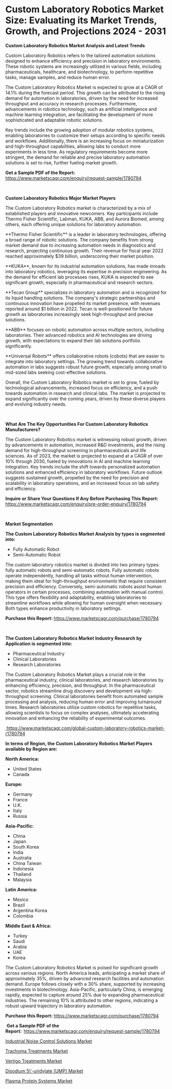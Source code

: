 <p><h1>Custom Laboratory Robotics Market Size: Evaluating its Market Trends, Growth, and Projections 2024 - 2031</h1></p><p><strong>Custom Laboratory Robotics Market Analysis and Latest Trends</strong></p>
<p><p>Custom Laboratory Robotics refers to the tailored automation solutions designed to enhance efficiency and precision in laboratory environments. These robotic systems are increasingly utilized in various fields, including pharmaceuticals, healthcare, and biotechnology, to perform repetitive tasks, manage samples, and reduce human error.</p><p>The Custom Laboratory Robotics Market is expected to grow at a CAGR of 14.1% during the forecast period. This growth can be attributed to the rising demand for automation in laboratories, driven by the need for increased throughput and accuracy in research processes. Furthermore, advancements in robotics technology, such as artificial intelligence and machine learning integration, are facilitating the development of more sophisticated and adaptable robotic solutions.</p><p>Key trends include the growing adoption of modular robotics systems, enabling laboratories to customize their setups according to specific needs and workflows. Additionally, there is an increasing focus on miniaturization and high-throughput capabilities, allowing labs to conduct more experiments in less time. As regulatory requirements become more stringent, the demand for reliable and precise laboratory automation solutions is set to rise, further fueling market growth.</p></p>
<p><strong>Get a Sample PDF of the Report:&nbsp;</strong> <a href="https://www.marketscagr.com/enquiry/request-sample/1780794?utm_campaign=1920&utm_medium=2&utm_source=Github&utm_content=ia&utm_term=20122024&utm_id=custom-laboratory-robotics">https://www.marketscagr.com/enquiry/request-sample/1780794</a></p>
<p>&nbsp;</p>
<p><strong>Custom Laboratory Robotics Major Market Players</strong></p>
<p><p>The Custom Laboratory Robotics market is characterized by a mix of established players and innovative newcomers. Key participants include Thermo Fisher Scientific, Labman, KUKA, ABB, and Aurora Biomed, among others, each offering unique solutions for laboratory automation.</p><p>**Thermo Fisher Scientific** is a leader in laboratory technologies, offering a broad range of robotic solutions. The company benefits from strong market demand due to increasing automation needs in diagnostics and research, projecting continuous growth. Their revenue for fiscal year 2022 reached approximately $39 billion, underscoring their market position.</p><p>**KUKA**, known for its industrial automation solutions, has made inroads into laboratory robotics, leveraging its expertise in precision engineering. As the demand for efficient lab processes rises, KUKA is expected to see significant growth, especially in pharmaceutical and research sectors.</p><p>**Tecan Group** specializes in laboratory automation and is recognized for its liquid handling solutions. The company's strategic partnerships and continuous innovation have propelled its market presence, with revenues reported around $1 billion in 2022. Tecan is well-positioned for future growth as laboratories increasingly seek high-throughput and precise solutions.</p><p>**ABB** focuses on robotic automation across multiple sectors, including laboratories. Their advanced robotics and AI technologies are driving growth, with expectations to expand their lab solutions portfolio significantly.</p><p>**Universal Robots** offers collaborative robots (cobots) that are easier to integrate into laboratory settings. The growing trend towards collaborative automation in labs suggests robust future growth, especially among small to mid-sized labs seeking cost-effective solutions.</p><p>Overall, the Custom Laboratory Robotics market is set to grow, fueled by technological advancements, increased focus on efficiency, and a push towards automation in research and clinical labs. The market is projected to expand significantly over the coming years, driven by these diverse players and evolving industry needs.</p></p>
<p>&nbsp;</p>
<p><strong>What Are The Key Opportunities For Custom Laboratory Robotics Manufacturers?</strong></p>
<p><p>The Custom Laboratory Robotics market is witnessing robust growth, driven by advancements in automation, increased R&D investments, and the rising demand for high-throughput screening in pharmaceuticals and life sciences. As of 2023, the market is projected to expand at a CAGR of over 10% through 2030, fueled by innovations in AI and machine learning integration. Key trends include the shift towards personalized automation solutions and enhanced efficiency in laboratory workflows. Future outlook suggests sustained growth, propelled by the need for precision and scalability in laboratory operations, and an increased focus on lab safety and efficiency.</p></p>
<p><strong>Inquire or Share Your Questions If Any Before Purchasing This Report:</strong> <a href="https://www.marketscagr.com/enquiry/pre-order-enquiry/1780794?utm_campaign=1920&utm_medium=2&utm_source=Github&utm_content=ia&utm_term=20122024&utm_id=custom-laboratory-robotics">https://www.marketscagr.com/enquiry/pre-order-enquiry/1780794</a></p>
<p>&nbsp;</p>
<p><strong>Market Segmentation</strong></p>
<p><strong>The Custom Laboratory Robotics Market Analysis by types is segmented into:</strong></p>
<p><ul><li>Fully Automatic Robot</li><li>Semi-Automatic Robot</li></ul></p>
<p><p>The custom laboratory robotics market is divided into two primary types: fully automatic robots and semi-automatic robots. Fully automatic robots operate independently, handling all tasks without human intervention, making them ideal for high-throughput environments that require consistent precision and efficiency. Conversely, semi-automatic robots assist human operators in certain processes, combining automation with manual control. This type offers flexibility and adaptability, enabling laboratories to streamline workflows while allowing for human oversight when necessary. Both types enhance productivity in laboratory settings.</p></p>
<p><strong>Purchase this Report:&nbsp;</strong><a href="https://www.marketscagr.com/purchase/1780794?utm_campaign=1920&utm_medium=2&utm_source=Github&utm_content=ia&utm_term=20122024&utm_id=custom-laboratory-robotics">https://www.marketscagr.com/purchase/1780794</a></p>
<p>&nbsp;</p>
<p><strong>The Custom Laboratory Robotics Market Industry Research by Application is segmented into:</strong></p>
<p><ul><li>Pharmaceutical Industry</li><li>Clinical Laboratories</li><li>Research Laboratories</li></ul></p>
<p><p>The Custom Laboratory Robotics Market plays a crucial role in the pharmaceutical industry, clinical laboratories, and research laboratories by enhancing efficiency, precision, and throughput. In the pharmaceutical sector, robotics streamline drug discovery and development via high-throughput screening. Clinical laboratories benefit from automated sample processing and analysis, reducing human error and improving turnaround times. Research laboratories utilize custom robotics for repetitive tasks, allowing scientists to focus on complex analyses, ultimately accelerating innovation and enhancing the reliability of experimental outcomes.</p></p>
<p><a href="https://www.marketscagr.com/global-custom-laboratory-robotics-market-r1780794?utm_campaign=1920&utm_medium=2&utm_source=Github&utm_content=ia&utm_term=20122024&utm_id=custom-laboratory-robotics">&nbsp;https://www.marketscagr.com/global-custom-laboratory-robotics-market-r1780794</a></p>
<p><strong>In terms of Region, the Custom Laboratory Robotics Market Players available by Region are:</strong></p>
<p>
    <p> <strong> North America: </strong>
        <ul>
            <li>United States</li>
            <li>Canada</li>
        </ul>
        </p> 
    <p> <strong> Europe: </strong>
        <ul>
            <li>Germany</li>
            <li>France</li>
            <li>U.K.</li>
            <li>Italy</li>
            <li>Russia</li>
        </ul>
        </p> 
    <p> <strong> Asia-Pacific: </strong>
        <ul>
            <li>China</li>
            <li>Japan</li>
            <li>South Korea</li>
            <li>India</li>
            <li>Australia</li>
            <li>China Taiwan</li>
            <li>Indonesia</li>
            <li>Thailand</li>
            <li>Malaysia</li>
        </ul>
        </p> 
    <p> <strong> Latin America: </strong>
        <ul>
            <li>Mexico</li>
            <li>Brazil</li>
            <li>Argentina Korea</li>
            <li>Colombia</li>
        </ul>
        </p> 
    <p> <strong> Middle East & Africa: </strong>
        <ul>
            <li>Turkey</li>
            <li>Saudi</li>
            <li>Arabia</li>
            <li>UAE</li>
            <li>Korea</li>
        </ul>
    </p>
    </p>
<p><p>The Custom Laboratory Robotics Market is poised for significant growth across various regions. North America leads, anticipating a market share of approximately 35%, driven by advanced research facilities and automation demand. Europe follows closely with a 30% share, supported by increasing investments in biotechnology. Asia-Pacific, particularly China, is emerging rapidly, expected to capture around 25% due to expanding pharmaceutical industries. The remaining 10% is attributed to other regions, indicating a robust upward trajectory in laboratory automation.</p></p>
<p><strong>Purchase this Report: </strong><a href="https://www.marketscagr.com/purchase/1780794?utm_campaign=1920&utm_medium=2&utm_source=Github&utm_content=ia&utm_term=20122024&utm_id=custom-laboratory-robotics">https://www.marketscagr.com/purchase/1780794</a></p>
<p>&nbsp;<strong>Get a Sample PDF of the Report:&nbsp;&nbsp;</strong><a href="https://www.marketscagr.com/enquiry/request-sample/1780794?utm_campaign=1920&utm_medium=2&utm_source=Github&utm_content=ia&utm_term=20122024&utm_id=custom-laboratory-robotics">https://www.marketscagr.com/enquiry/request-sample/1780794</a></p>
<p><strong></strong></p>
<p><p><a href="https://www.linkedin.com/pulse/latest-market-analysis-shows-industrial-noise-control-solutions-l8swe?utm_campaign=1920&utm_medium=2&utm_source=Github&utm_content=ia&utm_term=20122024&utm_id=custom-laboratory-robotics">Industrial Noise Control Solutions Market</a></p><p><a href="https://www.linkedin.com/pulse/trachoma-treatments-market-overview-global-trends-future-ef6he?utm_campaign=1920&utm_medium=2&utm_source=Github&utm_content=ia&utm_term=20122024&utm_id=custom-laboratory-robotics">Trachoma Treatments Market</a></p><p><a href="https://www.linkedin.com/pulse/vertigo-treatments-market-essentials-key-players-demand-i6kte?utm_campaign=1920&utm_medium=2&utm_source=Github&utm_content=ia&utm_term=20122024&utm_id=custom-laboratory-robotics">Vertigo Treatments Market</a></p><p><a href="https://github.com/JakirUddin511/Market-Research-Report-List-1/blob/main/disodium-5-uridylate-ump-market.md?utm_campaign=1920&utm_medium=2&utm_source=Github&utm_content=ia&utm_term=20122024&utm_id=custom-laboratory-robotics">Disodium 5\'-uridylate (UMP) Market</a></p><p><a href="https://www.linkedin.com/pulse/plasma-protein-systems-market-size-2024-2031-technology-ff44e?utm_campaign=1920&utm_medium=2&utm_source=Github&utm_content=ia&utm_term=20122024&utm_id=custom-laboratory-robotics">Plasma Protein Systems Market</a></p></p>